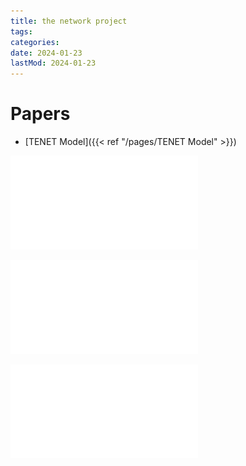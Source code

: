 ```yaml
---
title: the network project
tags:
categories:
date: 2024-01-23
lastMod: 2024-01-23
---
```

# Papers

  + [TENET Model]({{< ref "/pages/TENET Model" >}})

![Hardle_1705601355356_0.pdf](/assets/hardle_1705601355356_0.pdf)

![736216774.pdf](/assets/736216774_1705992301428_0.pdf)

![CoVaR.pdf](/assets/covar_1705601360492_0.pdf)

